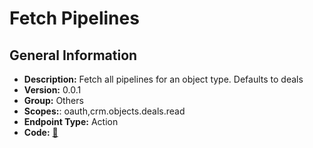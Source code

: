 # Fetch Pipelines

## General Information

- **Description:** Fetch all pipelines for an object type. Defaults to deals
- **Version:** 0.0.1
- **Group:** Others
- **Scopes:**: oauth,crm.objects.deals.read
- **Endpoint Type:** Action
- **Code:** [🔗](https://github.com/NangoHQ/integration-templates/tree/main/integrations/hubspot/actions/fetch-pipelines.ts)

